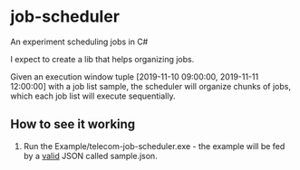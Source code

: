 # job-scheduler

An experiment scheduling jobs in C#

I expect to create a lib that helps organizing jobs.

Given an execution window tuple [2019-11-10 09:00:00, 2019-11-11 12:00:00] with a job list sample,
the scheduler will organize chunks of jobs, which each job list will execute sequentially.

## How to see it working

1. Run the Example/telecom-job-scheduler.exe - the example will be fed by a [valid](https://tools.ietf.org/html/rfc8259) JSON called sample.json.